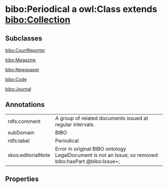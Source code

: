 # bibo:Periodical a owl:Class extends [bibo:Collection](/ontology/bibo/Collection)

## Subclasses

[bibo:CourtReporter](/ontology/bibo/CourtReporter)

[bibo:Magazine](/ontology/bibo/Magazine)

[bibo:Newspaper](/ontology/bibo/Newspaper)

[bibo:Code](/ontology/bibo/Code)

[bibo:Journal](/ontology/bibo/Journal)

## Annotations

|||
|-----|-----|
|rdfs:comment|A group of related documents issued at regular intervals.|
|subDomain|BIBO|
|rdfs:label|Periodical|
|skos:editorialNote|Error in original BIBO ontology LegalDocument is not an Issue; so removed bibo:hasPart @bibo:Issue+;|

## Properties

